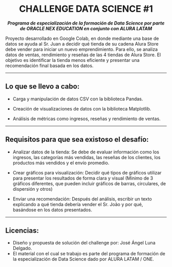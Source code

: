 <h1 align="center">CHALLENGE DATA SCIENCE #1</h1>

<p align="center"><strong><em>Programa de especialización de la formación de Data Science por parte de ORACLE NEX EDUCATION en conjunto con ALURA LATAM</em></strong></p>

Proyecto desarrollado en Google Colab, en donde mediante una base de datos se ayuda al Sr. Juan a decidir qué tienda de su cadena Alura Store debe vender para iniciar un nuevo emprendimiento. 
Para ello, se analiza datos de ventas, rendimiento y reseñas de las 4 tiendas de Alura Store. 
El objetivo es identificar la tienda menos eficiente y presentar una recomendación final basada en los datos. 

---

## Lo que se llevo a cabo:
- Carga y manipulación de datos CSV con la biblioteca Pandas.

- Creación de visualizaciones de datos con la biblioteca Matplotlib.

- Análisis de métricas como ingresos, reseñas y rendimiento de ventas.

---

## Requisitos para que sea existoso el desafío:

- Analizar datos de la tienda: Se debe de evaluar información como los ingresos, las categorías más vendidas, las reseñas de los clientes, los productos más vendidos y el envío promedio.

- Crear gráficos para visualización: Decidir qué tipos de gráficos utilizar para presentar los resultados de forma clara y visual (Mínimo de 3 gráficos diferentes, que pueden incluir gráficos de barras, circulares, de dispersión y otros)

- Enviar una recomendación: Después del análisis, escribir un texto explicando a qué tienda debería vender el Sr. João y por qué, basándose en los datos presentados.

---

## Licencias:

- Diseño y propuesta de solución del challenge por: José Ángel Luna Delgado.
- El material con el cual se trabajo es parte del programa de formación de la especialización de Data Science dado por ALURA LATAM / ONE.


